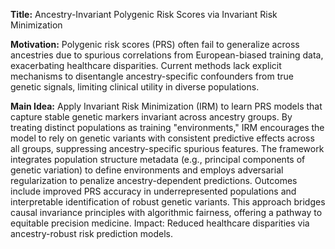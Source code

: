 **Title:** Ancestry-Invariant Polygenic Risk Scores via Invariant Risk Minimization  

**Motivation:** Polygenic risk scores (PRS) often fail to generalize across ancestries due to spurious correlations from European-biased training data, exacerbating healthcare disparities. Current methods lack explicit mechanisms to disentangle ancestry-specific confounders from true genetic signals, limiting clinical utility in diverse populations.  

**Main Idea:** Apply Invariant Risk Minimization (IRM) to learn PRS models that capture stable genetic markers invariant across ancestry groups. By treating distinct populations as training "environments," IRM encourages the model to rely on genetic variants with consistent predictive effects across all groups, suppressing ancestry-specific spurious features. The framework integrates population structure metadata (e.g., principal components of genetic variation) to define environments and employs adversarial regularization to penalize ancestry-dependent predictions. Outcomes include improved PRS accuracy in underrepresented populations and interpretable identification of robust genetic variants. This approach bridges causal invariance principles with algorithmic fairness, offering a pathway to equitable precision medicine. Impact: Reduced healthcare disparities via ancestry-robust risk prediction models.